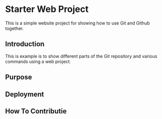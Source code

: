# Starter Web Project

This is a simple website project for showing how to use Git 
and Github together.

## Introduction

This is example is to show different parts of the Git repository
and various commands using a web project.

## Purpose

## Deployment

## How To Contributie
